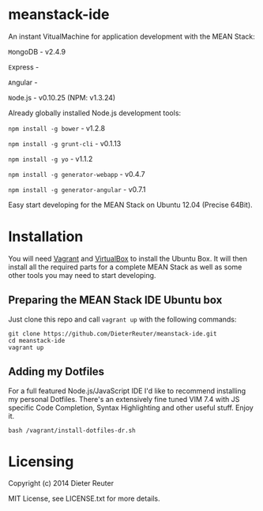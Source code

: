 meanstack-ide
=============

An instant VitualMachine for application development with the MEAN Stack: 

`M`ongoDB - v2.4.9

`E`xpress - 

`A`ngular - 

`N`ode.js - v0.10.25 (NPM: v1.3.24)


Already globally installed Node.js development tools:

`npm install -g bower` - v1.2.8

`npm install -g grunt-cli` - v0.1.13

`npm install -g yo` - v1.1.2

`npm install -g generator-webapp` - v0.4.7

`npm install -g generator-angular` - v0.7.1


Easy start developing for the MEAN Stack on Ubuntu 12.04 (Precise 64Bit).

# Installation
You will need [Vagrant](http://vagrantup.com) and [VirtualBox](http://virtualbox.org) to install the Ubuntu Box. It will then install all the required parts for a complete MEAN Stack as well as some other tools you may need to start developing.

## Preparing the MEAN Stack IDE Ubuntu box
Just clone this repo and call `vagrant up` with the following commands:

    git clone https://github.com/DieterReuter/meanstack-ide.git
    cd meanstack-ide
    vagrant up

## Adding my Dotfiles
For a full featured Node.js/JavaScript IDE I'd like to recommend installing my personal Dotfiles.
There's an extensively fine tuned VIM 7.4 with JS specific Code Completion, Syntax Highlighting 
and other useful stuff.  Enjoy it.

    bash /vagrant/install-dotfiles-dr.sh

# Licensing
Copyright (c) 2014 Dieter Reuter

MIT License, see LICENSE.txt for more details.
